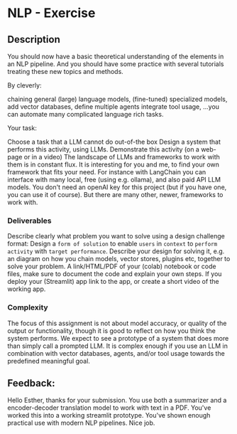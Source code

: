 # NLP - Exercise

## Description
You should now have a basic theoretical understanding of the elements in an NLP pipeline. And you should have some practice with several tutorials treating these new topics and methods.

By cleverly:

chaining general (large) language models,
(fine-tuned) specialized models,
add vector databases,
define multiple agents
integrate tool usage,
...you can automate many complicated language rich tasks.

Your task:

Choose a task that a LLM cannot do out-of-the box
Design a system that performs this activity, using LLMs.
Demonstrate this activity (on a web-page or in a video)
The landscape of LLMs and frameworks to work with them is in constant flux. It is interesting for you and me, to find your own framework that fits your need. For instance with LangChain you can interface with many local, free (using e.g. ollama), and also paid API LLM models. You don't need an openAI key for this project (but if you have one, you can use it of course). But there are many other, newer, frameworks to work with.

 

### Deliverables

Describe clearly what problem you want to solve using a design challenge format:
Design a `form of solution` to enable `users` in `context` to `perform activity` with `target performance`.
Describe your design for solving it, e.g. an diagram on how you chain models, vector stores, plugins etc, together to solve your problem.
A link/HTML/PDF of your (colab) notebook or code files, make sure to document the code and explain your own steps.
If you deploy your (Streamlit) app link to the app, or create a short video of the working app.
 

### Complexity

The focus of this assignment is not about model accuracy, or quality of the output or functionality, though it is good to reflect on how you think the system performs.
We expect to see a prototype of a system that does more than simply call a prompted LLM. It is complex enough if you use an LLM in combination with vector databases, agents, and/or tool usage towards the predefined meaningful goal.

## Feedback:
Hello Esther, thanks for your submission. You use both a summarizer and a encoder-decoder translation model to work with text in a PDF. You've worked this into a working streamlit prototype. You've shown enough practical use with modern NLP pipelines. Nice job.